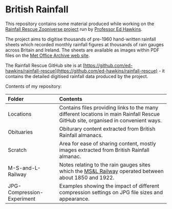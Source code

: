 # British Rainfall

This repository contains some material produced while working on the [Rainfall Rescue Zooniverse project](https://www.zooniverse.org/projects/edh/rainfall-rescue) run by [Professor Ed Hawkins](http://www.met.reading.ac.uk/~ed/home/index.php). 

The project aims to digitise thousands of pre-1960 hand-written rainfall sheets which recorded monthly rainfall figures at thousands of rain gauges across Britain and Ireland. The sheets are available as images within PDF files on the [Met Office Archive web site](https://digital.nmla.metoffice.gov.uk/).

The Rainfall Rescue GitHub site is at [https://github.com/ed-hawkins/rainfall-rescue](https://github.com/ed-hawkins/rainfall-rescue) - it contains the detailed digitised rainfall data produced by the project. 

Contents of my repository:

|Folder|Contents|
|:--|:--|
|Locations|Contains files providing links to the many different locations in main Rainfall Rescue GitHub site, organised in convenient ways.|
|Obituaries|Obiturary content extracted from British Rainfall almanacs.|
|Scratch|Area for ease of sharing content, mostly images extracted from British Rainfall almanac.|
|M-S-and-L-Railway|Notes relating to the rain gauges sites which the [MS&L Railway](https://en.wikipedia.org/wiki/Manchester,_Sheffield_and_Lincolnshire_Railway) operated between about 1850 and 1922.
|JPG-Compression-Experiment|Examples showing the impact of different compression settings on JPG file sizes and appearance.|













